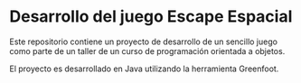 # Desarrollo del juego Escape Espacial
Este repositorio contiene un proyecto de desarrollo de un sencillo juego como parte de un taller de un curso de programación orientada a objetos.

El proyecto es desarrollado en Java utilizando la herramienta Greenfoot.
